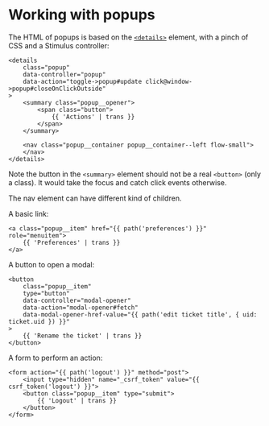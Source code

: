 # Working with popups

The HTML of popups is based on the [`<details>`](https://developer.mozilla.org/fr/docs/Web/HTML/Element/details) element, with a pinch of CSS and a Stimulus controller:

```twig
<details
    class="popup"
    data-controller="popup"
    data-action="toggle->popup#update click@window->popup#closeOnClickOutside"
>
    <summary class="popup__opener">
        <span class="button">
            {{ 'Actions' | trans }}
        </span>
    </summary>

    <nav class="popup__container popup__container--left flow-small">
    </nav>
</details>
```

Note the button in the `<summary>` element should not be a real `<button>` (only a class).
It would take the focus and catch click events otherwise.

The nav element can have different kind of children.

A basic link:

```twig
<a class="popup__item" href="{{ path('preferences') }}" role="menuitem">
    {{ 'Preferences' | trans }}
</a>
```

A button to open a modal:

```twig
<button
    class="popup__item"
    type="button"
    data-controller="modal-opener"
    data-action="modal-opener#fetch"
    data-modal-opener-href-value="{{ path('edit ticket title', { uid: ticket.uid }) }}"
>
    {{ 'Rename the ticket' | trans }}
</button>
```

A form to perform an action:

```twig
<form action="{{ path('logout') }}" method="post">
    <input type="hidden" name="_csrf_token" value="{{ csrf_token('logout') }}">
    <button class="popup__item" type="submit">
        {{ 'Logout' | trans }}
    </button>
</form>
```
